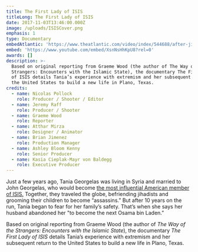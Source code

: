 ```yaml
---
title: The First Lady of ISIS
titleLong: The First Lady of ISIS
date: 2017-11-03T13:46:00.000Z
image: /uploads/ISISCover.png
emphasis: 1
type: Documentary
embedAtlantic: 'https://www.theatlantic.com/video/index/544688/after-jihad-documentary-film/'
embed: 'https://www.youtube.com/embed/XsnNsHhKpU8?rel=0'
awards: []
description: >-
  Based on original reporting from Graeme Wood (the author of The Way of the
  Strangers: Encounters with the Islamic State), the documentary The First Lady
  of ISIS details Tania’s experience with extremism and her subsequent return to
  the United States to build a new life in Plano, Texas.
credits:
  - name: Nicolas Pollock
    role: Producer / Shooter / Editor
  - name: Jeremy Raff
    role: Producer / Shooter
  - name: Graeme Wood
    role: Reporter
  - name: Atthar Mirza
    role: Designer / Animator
  - name: Brian Jimenez
    role: Production Manager
  - name: Ashley Bloom Kenny
    role: Senior Producer
  - name: Kasia Cieplak-Mayr von Baldegg
    role: Executive Producer
---
```

Just a few years ago, Tania Georgelas was living in Syria and married to John Georgelas, who would become [the most influential American member of ISIS.](https://www.theatlantic.com/magazine/archive/2017/03/the-american-leader-in-the-islamic-state/510872/) Together, they traveled the globe, befriending jihadists and grooming their children to become “assassins.” But after 10 years on the run, Tania began to fear for her family’s safety. That’s when she says her husband abandoned her "to become the next Osama bin Laden.” 

Based on original reporting from Graeme Wood (the author of _The Way of the Strangers: Encounters with the Islamic State_), the documentary _The First Lady of ISIS_ details Tania’s experience with extremism and her subsequent return to the United States to build a new life in Plano, Texas.
